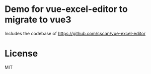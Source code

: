 # Demo for vue-excel-editor to migrate to vue3

Includes the codebase of https://github.com/cscan/vue-excel-editor

# License

MIT